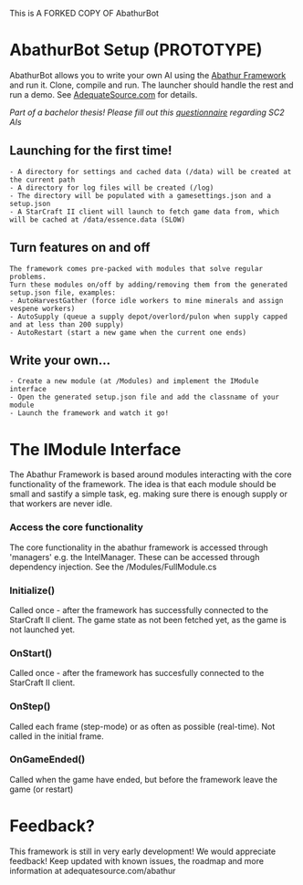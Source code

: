 This is A FORKED COPY OF AbathurBot

# AbathurBot Setup (PROTOTYPE)
AbathurBot allows you to write your own AI using the [Abathur Framework](https://github.com/schmidtgit/Abathur) and run it.
Clone, compile and run. The launcher should handle the rest and run a demo.
See [AdequateSource.com](http://adequatesource.com/abathur) for details.

*Part of a bachelor thesis! Please fill out this [questionnaire](https://goo.gl/forms/1Z6AHqIQzgo0ZxtK2) regarding SC2 AIs*

## Launching for the first time!
    - A directory for settings and cached data (/data) will be created at the current path
    - A directory for log files will be created (/log)
    - The directory will be populated with a gamesettings.json and a setup.json
    - A StarCraft II client will launch to fetch game data from, which will be cached at /data/essence.data (SLOW)
## Turn features on and off
    The framework comes pre-packed with modules that solve regular problems.
    Turn these modules on/off by adding/removing them from the generated setup.json file, examples:
    - AutoHarvestGather (force idle workers to mine minerals and assign vespene workers)
    - AutoSupply (queue a supply depot/overlord/pulon when supply capped and at less than 200 supply)
    - AutoRestart (start a new game when the current one ends)
    
## Write your own...
    - Create a new module (at /Modules) and implement the IModule interface
    - Open the generated setup.json file and add the classname of your module
    - Launch the framework and watch it go!
# The IModule Interface
The Abathur Framework is based around modules interacting with the core functionality of the framework.
The idea is that each module should be small and sastify a simple task, eg. making sure there is enough supply or that workers are never idle.

### Access the core functionality
The core functionality in the abathur framework is accessed through 'managers' e.g. the IntelManager.
These can be accessed through dependency injection. See the /Modules/FullModule.cs

### Initialize()
Called once - after the framework has successfully connected to the StarCraft II client.
The game state as not been fetched yet, as the game is not launched yet.

### OnStart()
Called once - after the framework has succesfully connected to the StarCraft II client.

### OnStep()
Called each frame (step-mode) or as often as possible (real-time).
Not called in the initial frame.

### OnGameEnded()
Called when the game have ended, but before the framework leave the game (or restart)

# Feedback?
This framework is still in very early development! We would appreciate feedback!
Keep updated with known issues, the roadmap and more information at adequatesource.com/abathur
